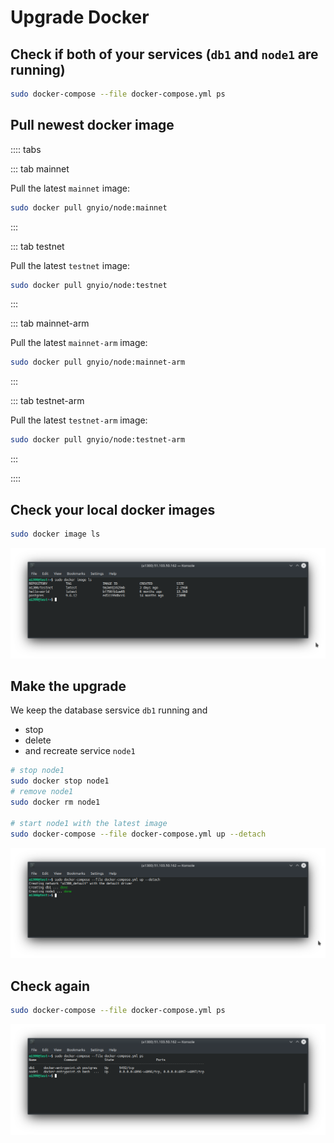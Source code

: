 # Upgrade Docker

## Check if both of your services (`db1` and `node1` are running)

```bash
sudo docker-compose --file docker-compose.yml ps
```

## Pull newest docker image

:::: tabs

::: tab mainnet

Pull the latest `mainnet` image:

```bash
sudo docker pull gnyio/node:mainnet
```

:::

::: tab testnet

Pull the latest `testnet` image:

```bash
sudo docker pull gnyio/node:testnet
```

:::

::: tab mainnet-arm

Pull the latest `mainnet-arm` image:

```bash
sudo docker pull gnyio/node:mainnet-arm
```

:::

::: tab testnet-arm

Pull the latest `testnet-arm` image:

```bash
sudo docker pull gnyio/node:testnet-arm
```

:::

::::

## Check your local docker images

```bash
sudo docker image ls
```

![docker-compose image ls](../.vuepress/public/docker_compose_image_ls.png)

## Make the upgrade

We keep the database sersvice `db1` running and

- stop
- delete
- and recreate service `node1`

```bash
# stop node1
sudo docker stop node1
# remove node1
sudo docker rm node1

# start node1 with the latest image
sudo docker-compose --file docker-compose.yml up --detach
```

![docker-compose up detach](../.vuepress/public/upgrade_docker_compose_up_detach.png)

## Check again

```bash
sudo docker-compose --file docker-compose.yml ps
```

![docker-compose ps](../.vuepress/public/docker_compose_upgrade_ps.png)
